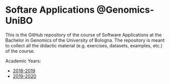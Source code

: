 # Softare Applications @Genomics-UniBO

This is the GitHub repository of the course of Software Applications at the Bachelor in Genomics of the University of Bologna.
The repository is meant to collect all the didactic material (e.g. exercises, datasets, examples, etc.) of the course.

Academic Years:
 - [2018-2019](./2018-2019)
 - [2019-2020](./2019-2020)
